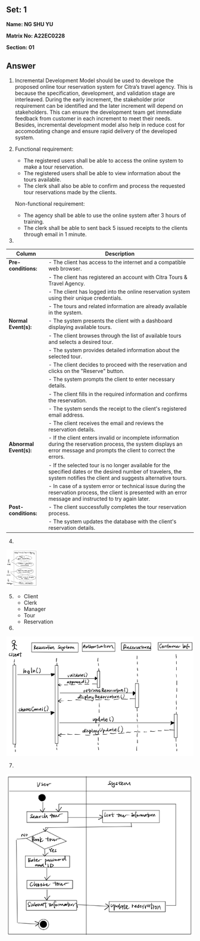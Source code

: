 ## Set: 1

**Name: NG SHU YU**

**Matrix No: A22EC0228**

**Section: 01**

## Answer
1. Incremental Development Model should be used to develope the proposed online tour reservation system for Citra’s travel agency. This is because the specification, development, and validation stage are interleaved. During the early increment, the stakeholder prior requirement can be identified and the later increment will depend on stakeholders. This can ensure the development team get immediate feedback from customer in each increment to meet their needs. Besides, incremental development model also help in reduce cost for accomodating change and ensure rapid delivery of the developed system.


2.  Functional requirement:
    - The registered users shall be able to access the online system to make a tour reservation.
    - The registered users shall be able to view information about the tours available.
    - The clerk shall also be able to confirm and process the requested tour reservations made by the clients.

    Non-functional requirement:
    - The agency shall be able to use the online system after 3 hours of training.
    - The clerk shall be able to sent back 5 issued receipts to the clients through email in 1 minute.

3. 
| Column | Description |
|-----------------------------|----------------------------------|
| **Pre-conditions:**         |- The client has access to the internet and a compatible web browser. |
|        |-  The client has registered an account with Citra Tours & Travel Agency. |
|        |- The client has logged into the online reservation system using their unique credentials. |
|        |- The tours and related information are already available in the system. |
| **Normal Event(s):**        |- The system presents the client with a dashboard displaying available tours. |
|                             |- The client browses through the list of available tours and selects a desired tour. |
|                             |- The system provides detailed information about the selected tour. |
|                             |- The client decides to proceed with the reservation and clicks on the "Reserve" button. |
|                             |- The system prompts the client to enter necessary details. |
|                             |- The client fills in the required information and confirms the reservation. |
|                             |- The system sends the receipt to the client's registered email address. |
|                             |- The client receives the email and reviews the reservation details. |
| **Abnormal Event(s):**      |- If the client enters invalid or incomplete information during the reservation process, the system displays an error message and prompts the client to correct the errors. |
|                             |-  If the selected tour is no longer available for the specified dates or the desired number of travelers, the system notifies the client and suggests alternative tours. |
|                             |- In case of a system error or technical issue during the reservation process, the client is presented with an error message and instructed to try again later. |
| **Post-conditions:**        |- The client successfully completes the tour reservation process. |
|                             |- The system updates the database with the client's reservation details. |

4. 
<img src="img/1_4.png" alt="" height="100px" /></a>

5. - Client
   - Clerk
   - Manager
   - Tour 
   - Reservation

6. 
<img src="img/1_6.png" alt=""/></a>

7. 
<img src="img/1_7.png" alt=""/></a>


